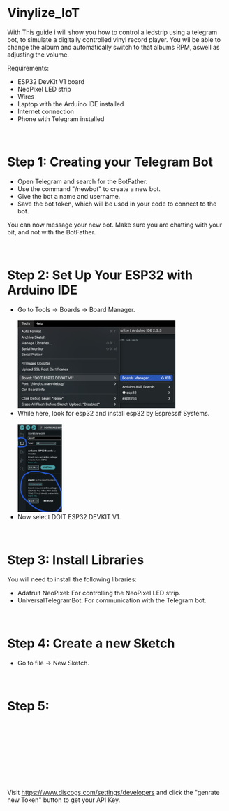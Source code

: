 # Vinylize_IoT


With This guide i will show you how to control a ledstrip using a telegram bot, to simulate a digitally controlled vinyl record player. You wil be able to change the album and automatically switch to that albums RPM, aswell as adjusting the volume.

Requirements:
- ESP32 DevKit V1 board
- NeoPixel LED strip 
- Wires
- Laptop with the Arduino IDE installed
- Internet connection
- Phone with Telegram installed
<br /><br /><br />

# Step 1: Creating your Telegram Bot

- Open Telegram and search for the BotFather.
- Use the command "/newbot" to create a new bot.
- Give the bot a name and username.
- Save the bot token, which will be used in your code to connect to the bot.
  
You can now message your new bot. Make sure you are chatting with your bit, and not with the BotFather.
<br /><br /><br />

# Step 2: Set Up Your ESP32 with Arduino IDE

- Go to Tools -> Boards -> Board Manager.<br /><br />
<img height="200px" src="board_manager.png"> <br />
- While here, look for esp32 and install esp32 by Espressif Systems.<br /><br />
<img height="200px" src="board_library.png"> <br />
- Now select DOIT ESP32 DEVKIT V1.
<br /><br /><br />

# Step 3: Install Libraries

You will need to install the following libraries:
- Adafruit NeoPixel: For controlling the NeoPixel LED strip.
- UniversalTelegramBot: For communication with the Telegram bot.
<br /><br /><br />

# Step 4: Create a new Sketch
- Go to file -> New Sketch.
<br /><br /><br />


# Step 5: 













<br /><br /><br /><br /><br /><br /><br /><br /><br />
Visit https://www.discogs.com/settings/developers and click the "genrate new Token" button to get your API Key.
